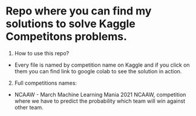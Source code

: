 # Repo where you can find my solutions to solve Kaggle Competitons problems.
1. How to use this repo?
  - Every file is named by competition name on Kaggle and if you click on them you can find link to google colab    to see the solution in action.
2. Full competitions names:
 - NCAAW - March Machine Learning Mania 2021 NCAAW, competition where we have to predict the probability which team will win against other team.
